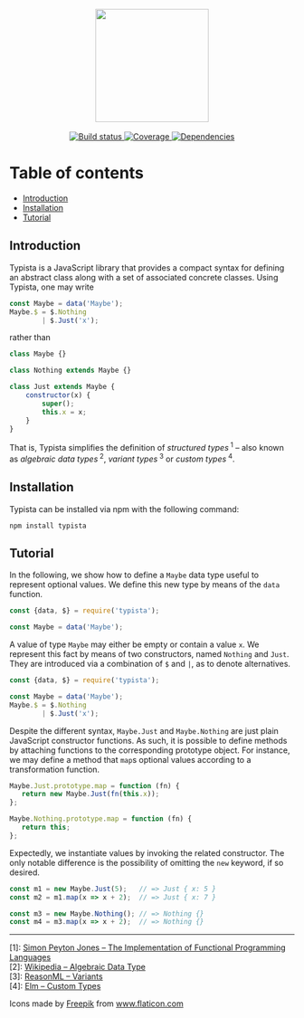 <br/>
<div align="center">
  <img src="https://www.dropbox.com/s/uvbo6d4yrzdzmv6/typewriter2.png?raw=1" width="200">
</div>
<br/>

<div align="center">
  <a href="https://github.com/iliocatallo/typista/actions/workflows/ci.yml">
    <img alt="Build status" src="https://github.com/iliocatallo/typista/actions/workflows/ci.yml/badge.svg"/>
  </a>
  <a href="https://coveralls.io/github/iliocatallo/typista">
    <img alt="Coverage" src="https://coveralls.io/repos/github/iliocatallo/typista/badge.svg?branch=master">
  </a>
  <a href="https://bundlephobia.com/package/typista">
    <img alt="Dependencies" src="https://badgen.net/bundlephobia/dependency-count/typista"/>
  </a>
</div>

# Table of contents

- [Introduction](#introduction)
- [Installation](#installation)
- [Tutorial](#tutorial)

## Introduction

Typista is a JavaScript library that provides a compact syntax for defining an abstract class along with a set of associated concrete classes. Using Typista, one may write

```javascript
const Maybe = data('Maybe');
Maybe.$ = $.Nothing
        | $.Just('x');
```

rather than

```javascript
class Maybe {}

class Nothing extends Maybe {}

class Just extends Maybe {
    constructor(x) {
        super();
        this.x = x;
    }
}
```

That is, Typista simplifies the definition of _structured types_<sup> 1</sup> – also known as _algebraic data types_<sup> 2</sup>, _variant types_<sup> 3</sup> or _custom types_<sup> 4</sup>.


## Installation

Typista can be installed via npm with the following command:

```
npm install typista
```

## Tutorial

In the following, we show how to define a `Maybe` data type useful to represent optional values. We define this new type by means of the `data` function.

```javascript
const {data, $} = require('typista');

const Maybe = data('Maybe');
```

A value of type `Maybe` may either be empty or contain a value `x`. We represent this fact by means of two constructors, named `Nothing` and `Just`. They are introduced via a combination of `$` and `|`, as to denote alternatives.


```javascript
const {data, $} = require('typista');

const Maybe = data('Maybe');
Maybe.$ = $.Nothing
        | $.Just('x');
```


Despite the different syntax, `Maybe.Just` and `Maybe.Nothing` are just plain JavaScript constructor functions. As such, it is possible to define methods by attaching functions to the corresponding prototype object. For instance, we may define a method that `map`s optional values according to a transformation function.

 ```javascript
Maybe.Just.prototype.map = function (fn) {
    return new Maybe.Just(fn(this.x));
};

Maybe.Nothing.prototype.map = function (fn) {
    return this;
};
```

Expectedly, we instantiate values by invoking the related constructor. The only notable difference is the possibility of omitting the `new` keyword, if so desired.

```javascript
const m1 = new Maybe.Just(5);   // => Just { x: 5 }
const m2 = m1.map(x => x + 2);  // => Just { x: 7 }

const m3 = new Maybe.Nothing(); // => Nothing {}
const m4 = m3.map(x => x + 2);  // => Nothing {}
```

---

[1]: [Simon Peyton Jones – The Implementation of Functional Programming Languages](https://www.microsoft.com/en-us/research/publication/the-implementation-of-functional-programming-languages/)<br>
[2]: [Wikipedia – Algebraic Data Type](http://wiki.haskell.org/Algebraic_data_type)<br/>
[3]: [ReasonML – Variants](https://reasonml.github.io/docs/en/variant) <br/>
[4]: [Elm – Custom Types](https://guide.elm-lang.org/types/custom_types.html)

Icons made by <a href="https://www.flaticon.com/authors/freepik" title="Freepik">Freepik</a> from <a href="https://www.flaticon.com/" title="Flaticon"> www.flaticon.com</a>
